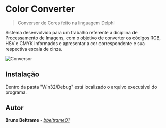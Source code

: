 # Color Converter
> Conversor de Cores feito na linguagem Delphi

Sistema desenvolvido para um trabalho referente a diciplina de Processamento de Imagens, com o objetivo de converter os códigos RGB, HSV e CMYK informados 
e apresentar a cor correspondente e sua respectiva escala de cinza. 

![Conversor](src/img/cc.gif)

## Instalação

Dentro da pasta "Win32/Debug" está localizado o arquivo executável do programa.

## Autor

**Bruno Beltrame** - [*bbeltrame01*](https://github.com/bbeltrame01)
